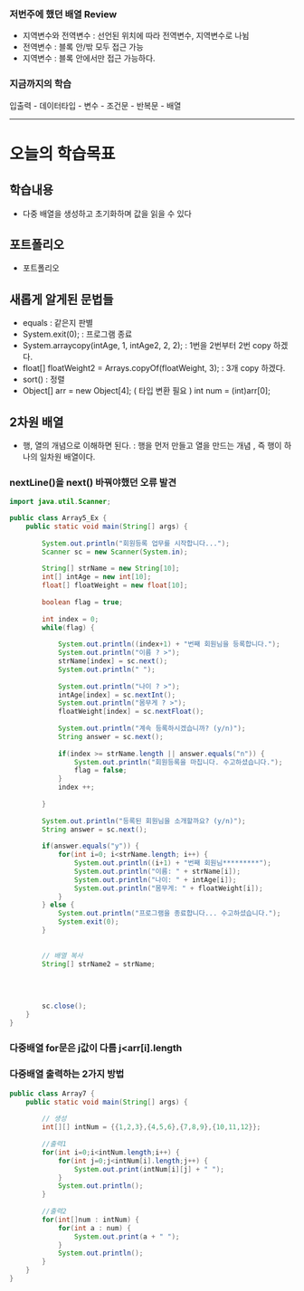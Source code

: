 ### 저번주에 했던 배열 Review
- 지역변수와 전역변수 : 선언된 위치에 따라 전역변수, 지역변수로 나뉨
- 전역변수 : 블록 안/밖 모두 접근 가능
- 지역변수 : 블록 안에서만 접근 가능하다.

### 지금까지의 학습

입출력 - 데이터타입 - 변수 - 조건문 - 반복문 - 배열

----------------------------------------------------------------

# 오늘의 학습목표
## 학습내용
- 다중 배열을 생성하고 초기화하며 값을 읽을 수 있다

## 포트폴리오
- 포트폴리오 

## 새롭게 알게된 문법들
- equals : 같은지 판별 
- System.exit(0); : 프로그램 종료
- System.arraycopy(intAge, 1, intAge2, 2, 2); : 1번을 2번부터 2번 copy 하겠다.
- float[] floatWeight2 = Arrays.copyOf(floatWeight, 3); : 3개 copy 하겠다.
- sort() : 정렬
- Object[] arr = new Object[4]; ( 타입 변환 필요 ) int num = (int)arr[0];


## 2차원 배열
- 행, 열의 개념으로 이해하면 된다. : 행을 먼저 만들고 열을 만드는 개념 , 즉 행이 하나의 일차원 배열이다.


### nextLine()을 next() 바꿔야했던 오류 발견
~~~java
import java.util.Scanner;

public class Array5_Ex {
	public static void main(String[] args) {
		
		System.out.println("회원등록 업무를 시작합니다...");
		Scanner sc = new Scanner(System.in);
		
		String[] strName = new String[10];
		int[] intAge = new int[10];
		float[] floatWeight = new float[10];
		
		boolean flag = true;
		
		int index = 0;
		while(flag) {
			
			System.out.println((index+1) + "번째 회원님을 등록합니다.");
			System.out.println("이름 ? >");
			strName[index] = sc.next();
			System.out.println(" ");
			
			System.out.println("나이 ? >");
			intAge[index] = sc.nextInt();
			System.out.println("몸무게 ? >");
			floatWeight[index] = sc.nextFloat();
			
			System.out.println("계속 등록하시겠습니까? (y/n)");
			String answer = sc.next();
			
			if(index >= strName.length || answer.equals("n")) {
				System.out.println("회원등록을 마칩니다. 수고하셨습니다.");
				flag = false;
			}
			index ++;
			
		}
		
		System.out.println("등록된 회원님을 소개할까요? (y/n)");
		String answer = sc.next();
		
		if(answer.equals("y")) {
			for(int i=0; i<strName.length; i++) {
				System.out.println((i+1) + "번째 회원님*********");
				System.out.println("이름: " + strName[i]);
				System.out.println("나이: " + intAge[i]);
				System.out.println("몸무게: " + floatWeight[i]);
			}
		} else {
			System.out.println("프로그램을 종료합니다... 수고하셨습니다.");
			System.exit(0);
		}
		
		
		// 배열 복사
		String[] strName2 = strName;
		
		
		
		
		sc.close();
	}
}
~~~

### 다중배열 for문은 j값이 다름 j<arr[i].length


### 다중배열 출력하는 2가지 방법
```java
public class Array7 {
	public static void main(String[] args) {
		
		// 생성
		int[][] intNum = {{1,2,3},{4,5,6},{7,8,9},{10,11,12}};
		
		//출력1
		for(int i=0;i<intNum.length;i++) {
			for(int j=0;j<intNum[i].length;j++) {
				System.out.print(intNum[i][j] + " ");
			}
			System.out.println();
		}
		
		//출력2
		for(int[]num : intNum) {
			for(int a : num) {
				System.out.print(a + " ");
			}
			System.out.println();
		}
	}
}
```




